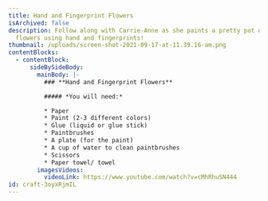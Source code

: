 ```yaml
---
title: Hand and Fingerprint Flowers
isArchived: false
description: Follow along with Carrie-Anne as she paints a pretty pot of spring
  flowers using hand and fingerprints!
thumbnail: /uploads/screen-shot-2021-09-17-at-11.39.16-am.png
contentBlocks:
  - contentBlock:
      sideBySideBody:
        mainBody: |-
          ### **Hand and Fingerprint Flowers**

          ##### *You will need:*

          * Paper
          * Paint (2-3 different colors)
          * Glue (liquid or glue stick)
          * Paintbrushes
          * A plate (for the paint)
          * A cup of water to clean paintbrushes 
          * Scissors 
          * Paper towel/ towel
        imagesVideos:
          videoLink: https://www.youtube.com/watch?v=cMhRhuSN444
id: craft-3oyxRjmIL
---
```


